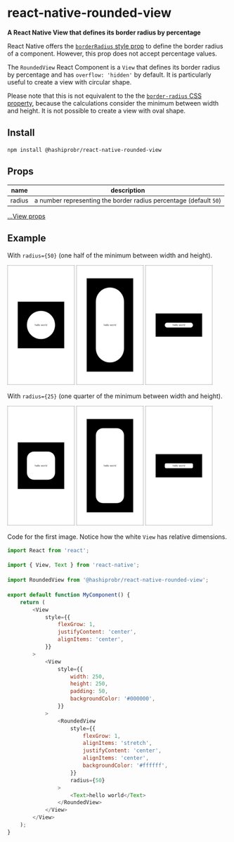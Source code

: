 react-native-rounded-view
=========================

**A React Native View that defines its border radius by percentage**

React Native offers the [`borderRadius` style
prop](https://reactnative.dev/docs/view-style-props#borderradius) to define the
border radius of a component. However, this prop does not accept percentage
values.

The `RoundedView` React Component is a `View` that defines its border radius by
percentage and has `overflow: 'hidden'` by default. It is particularly useful to
create a view with circular shape.

Please note that this is not equivalent to the the [`border-radius` CSS
property](https://developer.mozilla.org/en-US/docs/Web/CSS/border-radius),
because the calculations consider the minimum between width and height. It is
not possible to create a view with oval shape.


Install
-------

```
npm install @hashiprobr/react-native-rounded-view
```


Props
-----

| name   | description                                                       |
|--------|-------------------------------------------------------------------|
| radius | a number representing the border radius percentage (default `50`) |

[...View props](https://reactnative.dev/docs/view#props)


Example
-------

With `radius={50}` (one half of the minimum between width and height).

![](img/50-1-1.png)
![](img/50-1-2.png)
![](img/50-2-1.png)

With `radius={25}` (one quarter of the minimum between width and height).

![](img/25-1-1.png)
![](img/25-1-2.png)
![](img/25-2-1.png)

Code for the first image. Notice how the white `View` has relative dimensions.

``` js
import React from 'react';

import { View, Text } from 'react-native';

import RoundedView from '@hashiprobr/react-native-rounded-view';

export default function MyComponent() {
    return (
        <View
            style={{
                flexGrow: 1,
                justifyContent: 'center',
                alignItems: 'center',
            }}
        >
            <View
                style={{
                    width: 250,
                    height: 250,
                    padding: 50,
                    backgroundColor: '#000000',
                }}
            >
                <RoundedView
                    style={{
                        flexGrow: 1,
                        alignItems: 'stretch',
                        justifyContent: 'center',
                        alignItems: 'center',
                        backgroundColor: '#ffffff',
                    }}
                    radius={50}
                >
                    <Text>hello world</Text>
                </RoundedView>
            </View>
        </View>
    );
}
```
